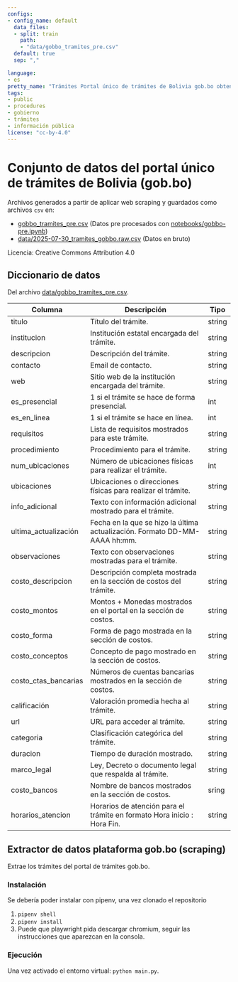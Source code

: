 ```yaml
---
configs:
- config_name: default
  data_files:
  - split: train
    path:
    - "data/gobbo_tramites_pre.csv"
  default: true
  sep: ","

language:
- es
pretty_name: "Trámites Portal único de trámites de Bolivia gob.bo obtenidos por scraping."
tags:
- public
- procedures
- gobierno
- trámites
- información pública
license: "cc-by-4.0"
---
```


# Conjunto de datos del portal único de trámites de Bolivia (gob.bo)

Archivos generados a partir de aplicar web scraping y guardados como archivos `csv` en:

- [gobbo_tramites_pre.csv](data/gobbo_tramites_pre.csv) (Datos pre procesados con [notebooks/gobbo-pre.ipynb](notebooks/gobbo-pre.ipynb)) 
- [data/2025-07-30_tramites_gobbo.raw.csv](data/2025-07-30_tramites_gobbo.raw.csv) (Datos en bruto)

Licencia: Creative Commons Attribution 4.0

## Diccionario de datos

Del archivo [data/gobbo_tramites_pre.csv](data/gobbo_tramites_pre.csv).

| Columna              | Descripción                                                                | Tipo   |
|----------------------|----------------------------------------------------------------------------|--------|
| titulo               | Título del trámite.                                                        | string |
| institucion          | Institución estatal encargada del trámite.                                 | string |
| descripcion          | Descripción del trámite.                                                   | string |
| contacto             | Email de contacto.                                                         | string |
| web                  | Sitio web de la institución encargada del trámite.                         | string |
| es_presencial        | 1 si el trámite se hace de forma presencial.                               | int    |
| es_en_linea          | 1 si el trámite se hace en línea.                                          | int    |
| requisitos           | Lista de requisitos mostrados para este trámite.                           | string |
| procedimiento        | Procedimiento para el trámite.                                             | string |
| num_ubicaciones      | Número de ubicaciones físicas para realizar el trámite.                    | int    |
| ubicaciones          | Ubicaciones o direcciones físicas para realizar el trámite.                | string |
| info_adicional       | Texto con información adicional mostrado para el trámite.                  | string |
| ultima_actualización | Fecha en la que se hizo la última actualización. Formato DD-MM-AAAA hh:mm. | string |
| observaciones        | Texto con observaciones mostradas para el trámite.                         | string |
| costo_descripcion    | Descripción completa mostrada en la sección de costos del trámite.         | string |
| costo_montos         | Montos + Monedas mostrados en el portal en la sección de costos.           | string |
| costo_forma          | Forma de pago mostrada en la sección de costos.                            | string |
| costo_conceptos      | Concepto de pago mostrado en la sección de costos.                         | string |
| costo_ctas_bancarias | Números de cuentas bancarias mostrados en la sección de costos.            | string |
| calificación         | Valoración promedia hecha al trámite.                                      | string |
| url                  | URL para acceder al trámite.                                               | string |
| categoria            | Clasificación categórica del trámite.                                      | string |
| duracion             | Tiempo de duración mostrado.                                               | string |
| marco_legal          | Ley, Decreto o documento legal que respalda al trámite.                    | string |
| costo_bancos         | Nombre de bancos mostrados en la sección de costos.                        | sring  |
| horarios_atencion    | Horarios de atención para el trámite en formato Hora inicio : Hora Fin.    | string |

## Extractor de datos plataforma gob.bo (scraping)

Extrae los trámites del portal de trámites gob.bo.

### Instalación

Se debería poder instalar con pipenv, una vez clonado el repositorio

1. `pipenv shell`
2. `pipenv install`
3. Puede que playwright pida descargar chromium, seguir las instrucciones que aparezcan en la consola.

### Ejecución

Una vez activado el entorno virtual: `python main.py`.
